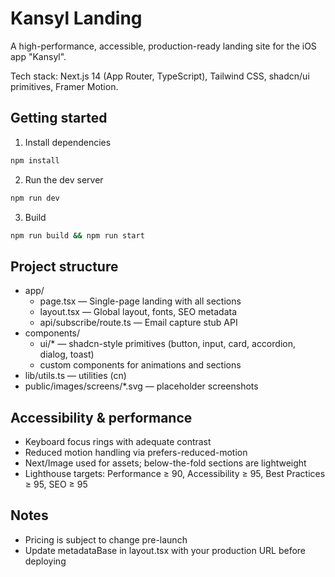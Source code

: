# Kansyl Landing

A high-performance, accessible, production-ready landing site for the iOS app "Kansyl".

Tech stack: Next.js 14 (App Router, TypeScript), Tailwind CSS, shadcn/ui primitives, Framer Motion.

## Getting started

1. Install dependencies

```bash
npm install
```

2. Run the dev server

```bash
npm run dev
```

3. Build

```bash
npm run build && npm run start
```

## Project structure

- app/
  - page.tsx — Single-page landing with all sections
  - layout.tsx — Global layout, fonts, SEO metadata
  - api/subscribe/route.ts — Email capture stub API
- components/
  - ui/* — shadcn-style primitives (button, input, card, accordion, dialog, toast)
  - custom components for animations and sections
- lib/utils.ts — utilities (cn)
- public/images/screens/*.svg — placeholder screenshots

## Accessibility & performance

- Keyboard focus rings with adequate contrast
- Reduced motion handling via prefers-reduced-motion
- Next/Image used for assets; below-the-fold sections are lightweight
- Lighthouse targets: Performance ≥ 90, Accessibility ≥ 95, Best Practices ≥ 95, SEO ≥ 95

## Notes

- Pricing is subject to change pre-launch
- Update metadataBase in layout.tsx with your production URL before deploying
